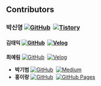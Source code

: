 ## Contributors 

### **박신영** [![GitHub](https://img.shields.io/badge/GitHub-181717?style=flat&logo=github&logoColor=white)](https://github.com/sinyoung0403)&nbsp;&nbsp;[![Tistory](https://img.shields.io/badge/Tistory-EF7C1C?style=flat&logo=tistory&logoColor=white)](https://sintory-04.tistory.com/)
#### **김태익** [![GitHub](https://img.shields.io/badge/GitHub-181717?style=flat&logo=github&logoColor=white)](https://github.com/thezz9)&nbsp;&nbsp;[![Velog](https://img.shields.io/badge/Velog-20C997?style=flat&logo=velog&logoColor=white)](https://velog.io/@harvard--/posts)
**최예림** [![GitHub](https://img.shields.io/badge/GitHub-181717?style=flat&logo=github&logoColor=white)](https://github.com/exmrim)&nbsp;&nbsp;[![Velog](https://img.shields.io/badge/Velog-20C997?style=flat&logo=velog&logoColor=white)](https://velog.io/@exmrim/posts)
- **박기범** [![GitHub](https://img.shields.io/badge/GitHub-181717?style=flat&logo=github&logoColor=white)](https://github.com/manhye)&nbsp;&nbsp;[![Medium](https://img.shields.io/badge/Medium-000000?style=flat&logo=medium&logoColor=white)](https://medium.com/@kibeom0806)
- **홍이랑** [![GitHub](https://img.shields.io/badge/GitHub-181717?style=flat&logo=github&logoColor=white)](https://github.com/withong)&nbsp;&nbsp;[![GitHub Pages](https://img.shields.io/badge/GitHub%20Pages-222222?style=flat&logo=github&logoColor=white)](https://withong.github.io/)
